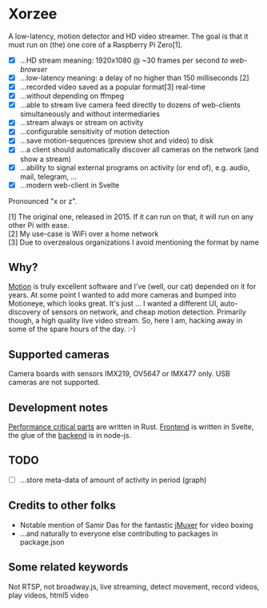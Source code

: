 # Xorzee
A low-latency, motion detector and HD video streamer. The goal is that it must run on (the) one core of a Raspberry Pi Zero[1].

- [x] ...HD stream meaning: 1920x1080 @ ~30 frames per second _to web-browser_
- [x] ...low-latency meaning: a delay of no higher than 150 milliseconds [2]
- [x] ...recorded video saved as a popular format[3] real-time
- [x] ...without depending on ffmpeg
- [x] ...able to stream live camera feed directly to dozens of web-clients simultaneously and without intermediaries
- [x] ...stream always or stream on activity
- [x] ...configurable sensitivity of motion detection
- [x] ...save motion-sequences (preview shot and video) to disk
- [x] ...a client should automatically discover all cameras on the network (and show a stream)
- [x] ...ability to signal external programs on activity (or end of), e.g. audio, mail, telegram, ...
- [x] ...modern web-client in Svelte

Pronounced "x or z".

[1] The original one, released in 2015. If it can run on that, it will run on any other Pi with ease.  
[2] My use-case is WiFi over a home network  
[3] Due to overzealous organizations I avoid mentioning the format by name  

## Why?
[Motion](https://motion-project.github.io/) is truly excellent software and I've (well, our cat) depended 
on it for years. At some point I wanted to add more cameras and bumped into Motioneye, which looks great. 
It's just ... I wanted a different UI, auto-discovery of sensors on network, and cheap motion detection. 
Primarily though, a high quality live video stream. So, here I am, hacking away in some of the spare hours 
of the day. :-)


## Supported cameras
Camera boards with sensors IMX219, OV5647 or IMX477 only. USB cameras are not supported.


## Development notes
[Performance critical parts](https://github.com/romland/mvr-processor) are written in Rust. [Frontend](https://github.com/romland/xorzee/tree/main/client) is written in Svelte, the glue of the [backend](https://github.com/romland/xorzee/tree/main/server) is in node-js.


## TODO
- [ ] ...store meta-data of amount of activity in period (graph)


## Credits to other folks
- Notable mention of Samir Das for the fantastic [jMuxer](https://github.com/samirkumardas/jmuxer) for video boxing
- ...and naturally to everyone else contributing to packages in package.json


## Some related keywords
Not RTSP, not broadway.js, live streaming, detect movement, record videos, play videos, html5 video
